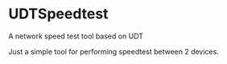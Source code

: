 # UDTSpeedtest
A network speed test tool based on UDT

Just a simple tool for performing speedtest between 2 devices.
